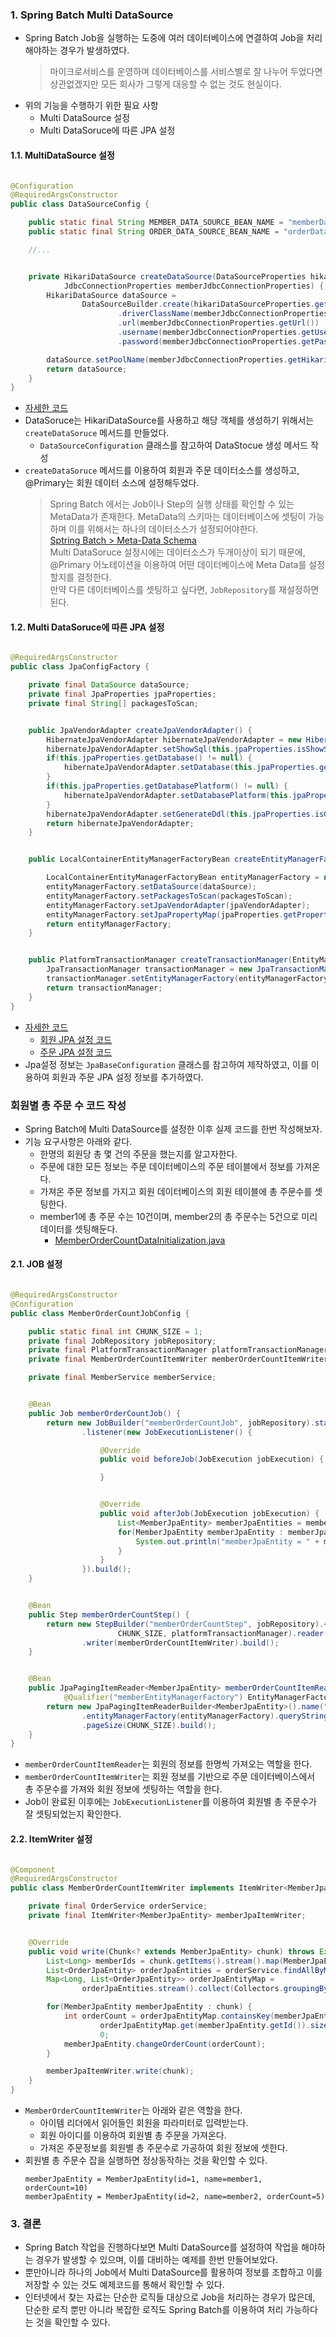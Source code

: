 ### 1. Spring Batch Multi DataSource

- Spring Batch Job을 실행하는 도중에 여러 데이터베이스에 연결하여 Job을 처리해야하는 경우가 발생하였다.
  > 마이크로서비스를 운영하며 데이터베이스를 서비스별로 잘 나누어 두었다면 상관없겠지만 모든 회사가 그렇게 대응할 수 없는 것도 현실이다.
- 위의 기능을 수행하기 위한 필요 사항
    - Multi DataSource 설정
    - Multi DataSoruce에 따른 JPA 설정

#### 1.1. MultiDataSource 설정

```java

@Configuration
@RequiredArgsConstructor
public class DataSourceConfig {

    public static final String MEMBER_DATA_SOURCE_BEAN_NAME = "memberDataSource";
    public static final String ORDER_DATA_SOURCE_BEAN_NAME = "orderDataSource";

    //...


    private HikariDataSource createDataSource(DataSourceProperties hikariDataSourceProperties,
            JdbcConnectionProperties memberJdbcConnectionProperties) {
        HikariDataSource dataSource =
                DataSourceBuilder.create(hikariDataSourceProperties.getClassLoader()).type(HikariDataSource.class)
                        .driverClassName(memberJdbcConnectionProperties.getDriverClassName())
                        .url(memberJdbcConnectionProperties.getUrl())
                        .username(memberJdbcConnectionProperties.getUsername())
                        .password(memberJdbcConnectionProperties.getPassword()).build();

        dataSource.setPoolName(memberJdbcConnectionProperties.getHikari().getPoolName());
        return dataSource;
    }
}
```

- [자세한 코드](./src/main/java/org/example/springbatchmultidatasource/jpa/DataSourceConfig.java)
- DataSoruce는 HikariDataSource를 사용하고 해당 객체를 생성하기 위해서는 `createDataSoruce` 메서드를 만들었다.
    - `DataSourceConfiguration` 클래스를 참고하여 DataStocue 생성 메서드 작성
- `createDataSoruce` 메서드를 이용하여 회원과 주문 데이터소스를 생성하고, @Primary는 회원 데이터 소스에 설정해두었다.
  > Spring Batch 에서는 Job이나 Step의 실행 상태를 확인할 수 있는 MetaData가 존재한다. MetaData의 스키마는 데이터베이스에 셋팅이 가능하며 이를 위해서는 하나의 데이터소스가
  설정되어야한다.<br/>
  > [Sptring Batch > Meta-Data Schema](https://docs.spring.io/spring-batch/reference/schema-appendix.html)<br/>
  > Multi DataSoruce 설정시에는 데이터소스가 두개이상이 되기 때문에, @Primary 어노테이션을 이용하여 어떤 데이터베이스에 Meta Data를 설정할지를 결정한다. <br/>
  > 만약 다른 데이터베이스를 셋팅하고 싶다면, `JobRepository`를 재설정하면 된다.

#### 1.2. Multi DataSoruce에 따른 JPA 설정

```java

@RequiredArgsConstructor
public class JpaConfigFactory {

    private final DataSource dataSource;
    private final JpaProperties jpaProperties;
    private final String[] packagesToScan;


    public JpaVendorAdapter createJpaVendorAdapter() {
        HibernateJpaVendorAdapter hibernateJpaVendorAdapter = new HibernateJpaVendorAdapter();
        hibernateJpaVendorAdapter.setShowSql(this.jpaProperties.isShowSql());
        if(this.jpaProperties.getDatabase() != null) {
            hibernateJpaVendorAdapter.setDatabase(this.jpaProperties.getDatabase());
        }
        if(this.jpaProperties.getDatabasePlatform() != null) {
            hibernateJpaVendorAdapter.setDatabasePlatform(this.jpaProperties.getDatabasePlatform());
        }
        hibernateJpaVendorAdapter.setGenerateDdl(this.jpaProperties.isGenerateDdl());
        return hibernateJpaVendorAdapter;
    }


    public LocalContainerEntityManagerFactoryBean createEntityManagerFactory(JpaVendorAdapter jpaVendorAdapter) {

        LocalContainerEntityManagerFactoryBean entityManagerFactory = new LocalContainerEntityManagerFactoryBean();
        entityManagerFactory.setDataSource(dataSource);
        entityManagerFactory.setPackagesToScan(packagesToScan);
        entityManagerFactory.setJpaVendorAdapter(jpaVendorAdapter);
        entityManagerFactory.setJpaPropertyMap(jpaProperties.getProperties());
        return entityManagerFactory;
    }


    public PlatformTransactionManager createTransactionManager(EntityManagerFactory entityManagerFactory) {
        JpaTransactionManager transactionManager = new JpaTransactionManager();
        transactionManager.setEntityManagerFactory(entityManagerFactory);
        return transactionManager;
    }
}
```

- [자세한 코드](./src/main/java/org/example/springbatchmultidatasource/jpa/JpaConfigFactory.java)
    - [회원 JPA 설정 코드](./src/main/java/org/example/springbatchmultidatasource/jpa/MemberJpaConfig.java)
    - [주문 JPA 설정 코드](./src/main/java/org/example/springbatchmultidatasource/jpa/OrderJpaConfig.java)
- Jpa설정 정보는 `JpaBaseConfiguration` 클래스를 참고하여 제작하였고, 이를 이용하여 회원과 주문 JPA 설정 정보를 추가하였다.

### 회원별 총 주문 수 코드 작성

- Spring Batch에 Multi DataSource를 설정한 이후 실제 코드를 한번 작성해보자.
- 기능 요구사항은 아래와 같다.
    - 한명의 회원당 총 몇 건의 주문을 했는지를 알고자한다.
    - 주문에 대한 모든 정보는 주문 데이터베이스의 주문 테이블에서 정보를 가져온다.
    - 가져온 주문 정보를 가지고 회원 데이터베이스의 회원 테이블에 총 주문수를 셋팅한다.
    - member1에 총 주문 수는 10건이며, member2의 총 주문수는 5건으로 미리 데이터를 셋팅해둔다.
        - [MemberOrderCountDataInitialization.java](./src/main/java/org/example/springbatchmultidatasource/MemberOrderCountDataInitialization.java)

#### 2.1. JOB 설정

```java

@RequiredArgsConstructor
@Configuration
public class MemberOrderCountJobConfig {

    public static final int CHUNK_SIZE = 1;
    private final JobRepository jobRepository;
    private final PlatformTransactionManager platformTransactionManager;
    private final MemberOrderCountItemWriter memberOrderCountItemWriter;

    private final MemberService memberService;


    @Bean
    public Job memberOrderCountJob() {
        return new JobBuilder("memberOrderCountJob", jobRepository).start(this.memberOrderCountStep())
                .listener(new JobExecutionListener() {

                    @Override
                    public void beforeJob(JobExecution jobExecution) {

                    }


                    @Override
                    public void afterJob(JobExecution jobExecution) {
                        List<MemberJpaEntity> memberJpaEntities = memberService.findAll();
                        for(MemberJpaEntity memberJpaEntity : memberJpaEntities) {
                            System.out.println("memberJpaEntity = " + memberJpaEntity);
                        }
                    }
                }).build();
    }


    @Bean
    public Step memberOrderCountStep() {
        return new StepBuilder("memberOrderCountStep", jobRepository).<MemberJpaEntity, MemberJpaEntity>chunk(
                        CHUNK_SIZE, platformTransactionManager).reader(this.memberOrderCountItemReader(null))
                .writer(memberOrderCountItemWriter).build();
    }


    @Bean
    public JpaPagingItemReader<MemberJpaEntity> memberOrderCountItemReader(
            @Qualifier("memberEntityManagerFactory") EntityManagerFactory entityManagerFactory) {
        return new JpaPagingItemReaderBuilder<MemberJpaEntity>().name("memberOrderCountItemReader")
                .entityManagerFactory(entityManagerFactory).queryString("select m from MemberJpaEntity m")
                .pageSize(CHUNK_SIZE).build();
    }
}
```

- `memberOrderCountItemReader`는 회원의 정보를 한명씩 가져오는 역할을 한다.
- `memberOrderCountItemWriter`는 회원 정보를 기반으로 주문 데이터베이스에서 총 주문수를 가져와 회원 정보에 셋팅하는 역할을 한다.
- Job이 완료된 이후에는 `JobExecutionListener`를 이용하여 회원별 총 주문수가 잘 셋팅되었는지 확인한다.

#### 2.2. ItemWriter 설정

```java

@Component
@RequiredArgsConstructor
public class MemberOrderCountItemWriter implements ItemWriter<MemberJpaEntity> {

    private final OrderService orderService;
    private final ItemWriter<MemberJpaEntity> memberJpaItemWriter;


    @Override
    public void write(Chunk<? extends MemberJpaEntity> chunk) throws Exception {
        List<Long> memberIds = chunk.getItems().stream().map(MemberJpaEntity::getId).collect(Collectors.toList());
        List<OrderJpaEntity> orderJpaEntities = orderService.findAllByMemberIdIn(memberIds);
        Map<Long, List<OrderJpaEntity>> orderJpaEntityMap =
                orderJpaEntities.stream().collect(Collectors.groupingBy(OrderJpaEntity::getMemberId));

        for(MemberJpaEntity memberJpaEntity : chunk) {
            int orderCount = orderJpaEntityMap.containsKey(memberJpaEntity.getId()) ?
                    orderJpaEntityMap.get(memberJpaEntity.getId()).size() :
                    0;
            memberJpaEntity.changeOrderCount(orderCount);
        }

        memberJpaItemWriter.write(chunk);
    }
}
```

- `MemberOrderCountItemWriter`는 아래와 같은 역할을 한다.
    - 아이템 리더에서 읽어들인 회원을 파라미터로 입력받는다.
    - 회원 아이디를 이용하여 회원별 총 주문을 가져온다.
    - 가져온 주문정보를 회원별 총 주문수로 가공하여 회원 정보에 셋한다.
- 회원별 총 주문수 잡을 실행하면 정상동작하는 것을 확인할 수 있다.
  ```text
  memberJpaEntity = MemberJpaEntity(id=1, name=member1, orderCount=10)
  memberJpaEntity = MemberJpaEntity(id=2, name=member2, orderCount=5)
  ```

### 3. 결론

- Spring Batch 작업을 진행하다보면 Multi DataSource를 설정하여 작업을 해야하는 경우가 발생할 수 있으며, 이를 대비하는 예제를 한번 만들어보았다.
- 뿐만아니라 하나의 Job에서 Multi DataSource를 활용하여 정보를 조합하고 이를 저장할 수 있는 것도 예제코드를 통해서 확인할 수 있다.
- 인터넷에서 찾는 자료는 단순한 로직들 대상으로 Job을 처리하는 경우가 많은데, 단순한 로직 뿐만 아니라 복잡한 로직도 Spring Batch를 이용하여 처리 가능하다는 것을 확인할 수 있다.
